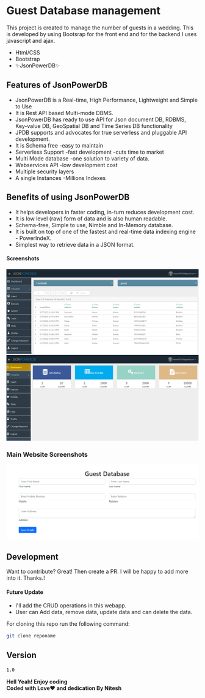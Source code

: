 # Guest Database management


This project is created to manage the number of guests in a wedding. This is developed by using Bootsrap for the front end and for the backend I uses javascript and ajax.

- Html/CSS
- Bootstrap
- ✨JsonPowerDB✨

## Features of JsonPowerDB

- JsonPowerDB is a Real-time, High Performance, Lightweight and Simple to Use
- It is Rest API based Multi-mode DBMS.
- JsonPowerDB has ready to use API for Json document DB, RDBMS, Key-value DB, GeoSpatial DB and Time Series DB functionality
- JPDB supports and advocates for true serverless and pluggable API development.
- It is Schema free -easy to maintain
- Serverless Support -fast development -cuts time to market
- Multi Mode database -one solution to variety of data.
- Webservices API -low development cost
- Multiple security layers
- A single Instances -Millions Indexes


## Benefits of using JsonPowerDB
- It helps developers in faster coding, in-turn reduces development cost.
- It is low level (raw) form of data and is also human readable.
- Schema-free, Simple to use, Nimble and In-Memory database.
- It is built on top of one of the fastest and real-time data indexing engine - PowerIndeX.
- Simplest way to retrieve data in a JSON format.
#### Screenshots
![alt text](https://github.com/techhunter2/guestdb/blob/master/01.PNG)
![alt text](https://github.com/techhunter2/guestdb/blob/master/02.PNG)
### Main Website Screenshots
![alt text](https://github.com/techhunter2/guestdb/blob/master/03.PNG)

## Development

Want to contribute? Great!
Then create a PR. I will be happy to add more into it. Thanks.!

#### Future Update
- I'll add the CRUD operations in this webapp.
- User can Add data, remove data, update data and can delete the data.

For cloning this repo run the following command:

```sh
git clone reponame
```


## Version

```sh
1.0
```

**Hell Yeah! Enjoy coding**<br>
**Coded with Love❤️ and dedication By Nitesh**
